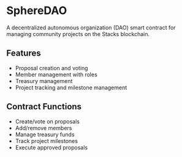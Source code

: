 # SphereDAO

A decentralized autonomous organization (DAO) smart contract for managing community projects on the Stacks blockchain.

## Features
- Proposal creation and voting
- Member management with roles
- Treasury management
- Project tracking and milestone management

## Contract Functions
- Create/vote on proposals
- Add/remove members
- Manage treasury funds
- Track project milestones
- Execute approved proposals